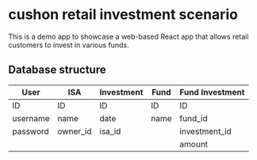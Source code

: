 # cushon retail investment scenario

This is a demo app to showcase a web-based React app that allows retail customers to invest in various funds.

## Database structure

| User     | ISA      | Investment | Fund | Fund Investment |
| -------- | -------- | ---------- | ---- | --------------- |
| ID       | ID       | ID         | ID   | ID              |
| username | name     | date       | name | fund_id         |
| password | owner_id | isa_id     |      | investment_id   |
|          |          |            |      | amount          |